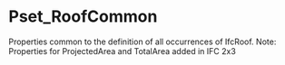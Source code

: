 # Pset_RoofCommon

Properties common to the definition of all occurrences of IfcRoof. <!-- end of definition -->Note: Properties for ProjectedArea and TotalArea added in IFC 2x3
